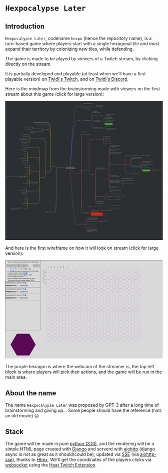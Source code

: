 # `Hexpocalypse Later`

## Introduction

`Hexpocalypse Later`, codename `hexpo` (hence the repository name), is a turn-based game where players start with a 
single hexagonal tile and must expand their territory by colonizing new tiles, while defending.

The game is made to be played by viewers of a Twitch stream, by clicking directly on the stream.

It is partially developed and playable (at least when we'll have a first playable version) on [Twidi's Twitch](https://www.twitch.tv/twidi_angel), and on [Twidi's Discord](https://discord.gg/EJjmVNDRUN).

Here is the mindmap from the brainstorming made with viewers on the first stream about this game (click for large version): 

[![Mindmap](resources/mindmap-2022-11-11.png)](https://raw.githubusercontent.com/twidi/hexpo/main/resources/mindmap-2022-11-11.png)

And here is the first wireframe on how it will look on stream (click for large version):

[![Wireframe](resources/wireframe-2022-11-11.png)](https://raw.githubusercontent.com/twidi/hexpo/main/resources/wireframe-2022-11-11.png)

The purple hexagon is where the webcam of the streamer is, the top left block is where players will pick their actions,
and the game will be run in the main area.

## About the name

The name `Hexpocalypse Later` was proposed by GPT-3 after a long time of brainstorming and giving up... Some people 
should have the reference (hint: an old movie) :wink:


## Stack

The game will be made in pure [python (3.10)](https://python.org), and the rendering will be a simple HTML page created with [Django](https://www.djangoproject.com/) and serverd with [aiohttp](https://github.com/aio-libs/aiohttp) (django async is not as great as it should/could be), updated via [SSE](https://wikipedia.org/wiki/Server-sent_events) (via [aiohttp-sse](https://github.com/aio-libs/aiohttp-sse)), thanks to [Htmx](https://htmx.org). We'll get the coordinates of the players clicks via [websocket](https://en.wikipedia.org/wiki/WebSocket) using the [Heat Twitch Extension](https://dashboard.twitch.tv/extensions/cr20njfkgll4okyrhag7xxph270sqk-2.1.1).
